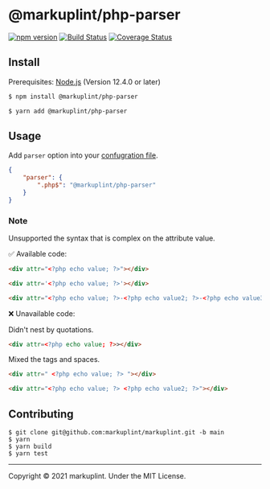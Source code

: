 # @markuplint/php-parser

[![npm version](https://badge.fury.io/js/%40markuplint%2Fphp-parser.svg)](https://www.npmjs.com/package/@markuplint/php-parser)
[![Build Status](https://travis-ci.org/markuplint/markuplint.svg?branch=main)](https://travis-ci.org/markuplint/markuplint)
[![Coverage Status](https://coveralls.io/repos/github/markuplint/markuplint/badge.svg?branch=main)](https://coveralls.io/github/markuplint/markuplint?branch=main)

## Install

Prerequisites: [Node.js](https://nodphp.org) (Version 12.4.0 or later)

```sh
$ npm install @markuplint/php-parser

$ yarn add @markuplint/php-parser
```

## Usage

Add `parser` option into your [confugration file](https://markuplint.dev/configuration#parser).

```json
{
	"parser": {
		".php$": "@markuplint/php-parser"
	}
}
```

### Note

Unsupported the syntax that is complex on the attribute value.

✅ Available code:

```html
<div attr="<?php echo value; ?>"></div>
```

<!-- prettier-ignore-start -->
```html
<div attr='<?php echo value; ?>'></div>
```
<!-- prettier-ignore-end -->

```html
<div attr="<?php echo value; ?>-<?php echo value2; ?>-<?php echo value3; ?>"></div>
```

❌ Unavailable code:

Didn't nest by quotations.

<!-- prettier-ignore-start -->
```html
<div attr=<?php echo value; ?>></div>
```
<!-- prettier-ignore-end -->

Mixed the tags and spaces.

```html
<div attr=" <?php echo value; ?> "></div>
```

```html
<div attr="<?php echo value; ?> <?php echo value2; ?>"></div>
```

## Contributing

```
$ git clone git@github.com:markuplint/markuplint.git -b main
$ yarn
$ yarn build
$ yarn test
```

---

Copyright &copy; 2021 markuplint. Under the MIT License.
